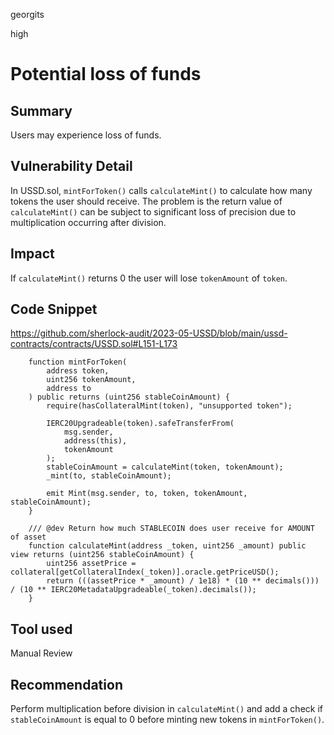 georgits

high

# Potential loss of funds

## Summary
Users may experience loss of funds.

## Vulnerability Detail
In USSD.sol, `mintForToken()` calls `calculateMint()` to calculate how many tokens the user should receive. The problem is the return value of `calculateMint()` can be subject to significant loss of precision due to multiplication occurring after division. 

## Impact
If `calculateMint()` returns 0 the user will lose `tokenAmount` of `token`.

## Code Snippet
https://github.com/sherlock-audit/2023-05-USSD/blob/main/ussd-contracts/contracts/USSD.sol#L151-L173
```solidity
    function mintForToken(
        address token,
        uint256 tokenAmount,
        address to
    ) public returns (uint256 stableCoinAmount) {
        require(hasCollateralMint(token), "unsupported token");

        IERC20Upgradeable(token).safeTransferFrom(
            msg.sender,
            address(this),
            tokenAmount
        );
        stableCoinAmount = calculateMint(token, tokenAmount);
        _mint(to, stableCoinAmount);

        emit Mint(msg.sender, to, token, tokenAmount, stableCoinAmount);
    }

    /// @dev Return how much STABLECOIN does user receive for AMOUNT of asset
    function calculateMint(address _token, uint256 _amount) public view returns (uint256 stableCoinAmount) {
        uint256 assetPrice = collateral[getCollateralIndex(_token)].oracle.getPriceUSD();
        return (((assetPrice * _amount) / 1e18) * (10 ** decimals())) / (10 ** IERC20MetadataUpgradeable(_token).decimals());
    }
```

## Tool used

Manual Review

## Recommendation
Perform multiplication before division in `calculateMint()` and add a check if `stableCoinAmount` is equal to 0 before minting new tokens in `mintForToken()`.
